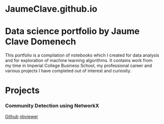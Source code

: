 # JaumeClave.github.io

# Data science portfolio by Jaume Clave Domenech
This portfolio is a compilation of notebooks which I created for data analysis and for exploration of machine learning algorithms. It contains work from my time in Imperial College Business School, my professional career and various projects I have completed out of interest and curiosity.

# Projects
<h3 id="networkx-community-detection">Community Detection using NetworkX</h3>
<p><a href="https://github.com/JaumeClave/community_detection_NetworkX/blob/master/community_detection.ipynb">Github</a> 
<a href="https://nbviewer.jupyter.org/github/JaumeClave/community_detection_NetworkX/blob/master/community_detection.ipynb">nbviewer</a></p>
